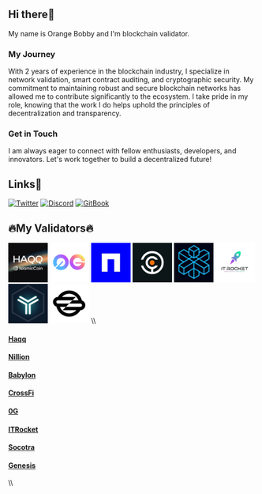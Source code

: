 ## Hi there🤠
My name is Orange Bobby and I'm blockchain validator.
### My Journey
With 2 years of experience in the blockchain industry, I specialize in network validation, smart contract auditing, and cryptographic security. My commitment to maintaining robust and secure blockchain networks has allowed me to contribute significantly to the ecosystem. I take pride in my role, knowing that the work I do helps uphold the principles of decentralization and transparency.
### Get in Touch
I am always eager to connect with fellow enthusiasts, developers, and innovators. Let's work together to build a decentralized future!
## Links🔗
[![Twitter](https://img.shields.io/static/v1?message=X.com&logo=x&label=&color=000000&logoColor=white&labelColor=&style=for-the-badge)](https://x.com/0rangebobby)
[![Discord](https://img.shields.io/static/v1?message=Discord&logo=discord&label=&color=7289DA&logoColor=white&labelColor=&style=for-the-badge)](https://discordapp.com/users/961408543192391741)
[![GitBook](https://img.shields.io/static/v1?message=GitBook&logo=gitbook&label=&color=000000&logoColor=white&labelColor=&style=for-the-badge)](https://github.com/orangebobby)

## 🔥My Validators🔥
<a href="https://testnet.ping.pub/haqq/staking/haqqvaloper1cfu64mv4kutgxp26jg5xpwdup6xx0ymzf4pd30" target="_blank"><img src="img/haqq_normalize.jpg" title="HAQQ" width="80" height="auto" style="max-width: 100%;"></a>
<a href="https://testnet.0g.explorers.guru/validator/0gvaloper1u72ku05dvatllml2yt0a7hzt89dq8uvcahlyla" target="_blank"><img src="img/0g.svg" title="0G" width="80" height="auto" style="max-width: 100%;"></a>
<a href="https://testnet.nillion.explorers.guru/validator/nillionvaloper1nh6ah6v5fdkfzz9k88kn30ky4l9r4qhz9my5el" target="_blank"><img src="img/nillion.png" title="NILLION" width="80" height="auto" style="max-width: 100%;"></a>
<a href="https://github.com/babylonchain/networks/pull/301" target="_blank"><img src="img/babylon_black.jpeg" title="BABYLON" width="80" height="auto" style="max-width: 100%;"></a>
<a href="https://test.xfiscan.com/validators/mxvaloper14jw0a2s27pq8rcmqwv55d349zp0uaydsta8sgj" target="_blank"><img src="img/xfi.webp" title="XFI" width="80" height="auto" style="max-width: 100%;"></a>
<a href="https://testnet.itrocket.net/crossfi/staking/mxvaloper14jw0a2s27pq8rcmqwv55d349zp0uaydsta8sgj" target="_blank"><img src="img/itrocket.jfif" title="ITROCKET" width="80" height="auto" style="max-width: 100%;"></a>
<a href="https://socotra.mcnscan.io/chain/L6HoCoW3WjunTJLj17fMnGpBbLtcZXdqbw2TsvfYDJzbsqVEi" target="_blank"><img src="img/socotra_logo.jfif" title="SOCOTRA" width="80" height="auto" style="max-width: 100%;"></a>
<a href="https://genesis.mcnscan.io/chain/2Zr6aSGX8LAatKXLcytd1jwssjwUfKXr86WyGTrfxpXHDV8Cgm" target="_blank"><img src="img/genesis.jpg" title="GENESIS" width="80" height="auto" style="max-width: 100%;"></a>
\\\
#### [Haqq](https://testnet.ping.pub/haqq/staking/haqqvaloper1cfu64mv4kutgxp26jg5xpwdup6xx0ymzf4pd30)
#### [Nillion](https://testnet.nillion.explorers.guru/validator/nillionvaloper1nh6ah6v5fdkfzz9k88kn30ky4l9r4qhz9my5el)
#### [Babylon](https://github.com/babylonchain/networks/pull/301)
#### [CrossFi](https://test.xfiscan.com/validators/mxvaloper14jw0a2s27pq8rcmqwv55d349zp0uaydsta8sgj)
#### [0G](https://testnet.0g.explorers.guru/validator/0gvaloper1u72ku05dvatllml2yt0a7hzt89dq8uvcahlyla)
#### [ITRocket](https://testnet.itrocket.net/crossfi/staking/mxvaloper14jw0a2s27pq8rcmqwv55d349zp0uaydsta8sgj)
#### [Socotra](https://socotra.mcnscan.io/chain/L6HoCoW3WjunTJLj17fMnGpBbLtcZXdqbw2TsvfYDJzbsqVEi/)
#### [Genesis](https://genesis.mcnscan.io/chain/2Zr6aSGX8LAatKXLcytd1jwssjwUfKXr86WyGTrfxpXHDV8Cgm/)
\\\

